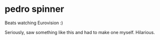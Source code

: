 # pedro spinner
 Beats watching Eurovision :)

 Seriously, saw something like this and had to make one myself.
 Hilarious.
